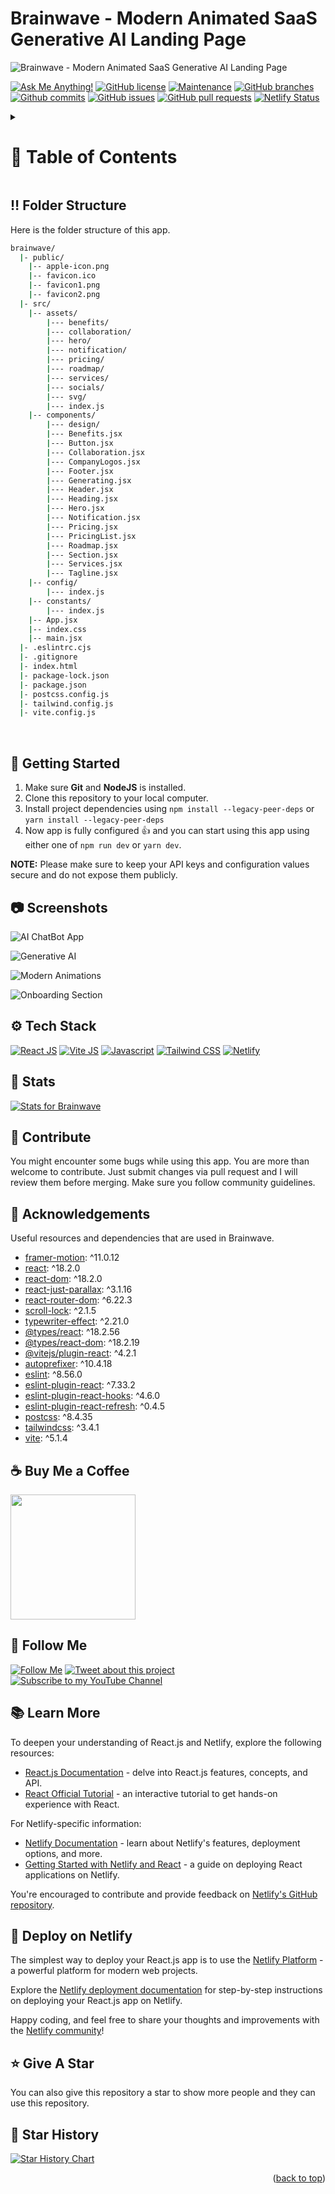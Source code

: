 <a name="readme-top"></a>

# Brainwave - Modern Animated SaaS Generative AI Landing Page

![Brainwave - Modern Animated SaaS Generative AI Landing Page](/.github/images/img_main.png "Brainwave - Modern Animated SaaS Generative AI Landing Page")

[![Ask Me Anything!](https://flat.badgen.net/static/Ask%20me/anything?icon=github&color=black&scale=1.01)](https://github.com/Abhisheky "Ask Me Anything!")
[![GitHub license](https://flat.badgen.net/github/license/Abhisheky/brainwave?icon=github&color=black&scale=1.01)](https://github.com/Abhisheky/brainwave/blob/main/LICENSE "GitHub license")
[![Maintenance](https://flat.badgen.net/static/Maintained/yes?icon=github&color=black&scale=1.01)](https://github.com/Abhisheky/brainwave/commits/main "Maintenance")
[![GitHub branches](https://flat.badgen.net/github/branches/Abhisheky/brainwave?icon=github&color=black&scale=1.01)](https://github.com/Abhisheky/brainwave/branches "GitHub branches")
[![Github commits](https://flat.badgen.net/github/commits/Abhisheky/brainwave?icon=github&color=black&scale=1.01)](https://github.com/Abhisheky/brainwave/commits "Github commits")
[![GitHub issues](https://flat.badgen.net/github/issues/Abhisheky/brainwave?icon=github&color=black&scale=1.01)](https://github.com/Abhisheky/brainwave/issues "GitHub issues")
[![GitHub pull requests](https://flat.badgen.net/github/prs/Abhisheky/brainwave?icon=github&color=black&scale=1.01)](https://github.com/Abhisheky/brainwave/pulls "GitHub pull requests")
[![Netlify Status](https://api.netlify.com/api/v1/badges/12f8872e-e503-44e8-aaee-9d024f8cba55/deploy-status)](https://app-brainwave.netlify.app/ "Netlify Status")

<!-- Table of Contents -->
<details>

<summary>

# :notebook_with_decorative_cover: Table of Contents

</summary>

- [Folder Structure](#bangbang-folder-structure)
- [Getting Started](#toolbox-getting-started)
- [Screenshots](#camera-screenshots)
- [Tech Stack](#gear-tech-stack)
- [Stats](#wrench-stats)
- [Contribute](#raised_hands-contribute)
- [Acknowledgements](#gem-acknowledgements)
- [Buy Me a Coffee](#coffee-buy-me-a-coffee)
- [Follow Me](#rocket-follow-me)
- [Learn More](#books-learn-more)
- [Deploy on Netlify](#page_with_curl-deploy-on-netlify)
- [Give A Star](#star-give-a-star)
- [Star History](#star2-star-history)
- [Give A Star](#star-give-a-star)

</details>

## :bangbang: Folder Structure

Here is the folder structure of this app.

```bash
brainwave/
  |- public/
    |-- apple-icon.png
    |-- favicon.ico
    |-- favicon1.png
    |-- favicon2.png
  |- src/
    |-- assets/
        |--- benefits/
        |--- collaboration/
        |--- hero/
        |--- notification/
        |--- pricing/
        |--- roadmap/
        |--- services/
        |--- socials/
        |--- svg/
        |--- index.js
    |-- components/
        |--- design/
        |--- Benefits.jsx
        |--- Button.jsx
        |--- Collaboration.jsx
        |--- CompanyLogos.jsx
        |--- Footer.jsx
        |--- Generating.jsx
        |--- Header.jsx
        |--- Heading.jsx
        |--- Hero.jsx
        |--- Notification.jsx
        |--- Pricing.jsx
        |--- PricingList.jsx
        |--- Roadmap.jsx
        |--- Section.jsx
        |--- Services.jsx
        |--- Tagline.jsx
    |-- config/
        |--- index.js
    |-- constants/
        |--- index.js
    |-- App.jsx
    |-- index.css
    |-- main.jsx
  |- .eslintrc.cjs
  |- .gitignore
  |- index.html
  |- package-lock.json
  |- package.json
  |- postcss.config.js
  |- tailwind.config.js
  |- vite.config.js
```

<br />

## :toolbox: Getting Started

1. Make sure **Git** and **NodeJS** is installed.
2. Clone this repository to your local computer.
3. Install project dependencies using `npm install --legacy-peer-deps` or `yarn install --legacy-peer-deps`
4. Now app is fully configured 👍 and you can start using this app using either one of `npm run dev` or `yarn dev`.

**NOTE:** Please make sure to keep your API keys and configuration values secure and do not expose them publicly.

## :camera: Screenshots

![AI ChatBot App](/.github/images/img1.png "AI ChatBot App")

![Generative AI](/.github/images/img2.png "Generative AI")

![Modern Animations](/.github/images/img3.png "Modern Animations")

![Onboarding Section](/.github/images/img4.png "Onboarding Section")

## :gear: Tech Stack

[![React JS](https://skillicons.dev/icons?i=react "React JS")](https://react.dev/ "React JS") [![Vite JS](https://skillicons.dev/icons?i=vite "Vite JS")](https://vitejs.dev/ "Vite JS") [![Javascript](https://skillicons.dev/icons?i=js "Javascript")](https://developer.mozilla.org/en-US/docs/Web/JavaScript "Javascript") [![Tailwind CSS](https://skillicons.dev/icons?i=tailwind "Tailwind CSS")](https://tailwindcss.com/ "Tailwind CSS") [![Netlify](https://skillicons.dev/icons?i=netlify "Netlify")](https://netlify.app/ "Netlify")

## :wrench: Stats

[![Stats for Brainwave](/.github/images/stats.svg "Stats for Brainwave")](https://pagespeed.web.dev/analysis?url=https://app-brainwave.netlify.app/ "Stats for Brainwave")

## :raised_hands: Contribute

You might encounter some bugs while using this app. You are more than welcome to contribute. Just submit changes via pull request and I will review them before merging. Make sure you follow community guidelines.

## :gem: Acknowledgements

Useful resources and dependencies that are used in Brainwave.

- [framer-motion](https://www.npmjs.com/package/framer-motion): ^11.0.12
- [react](https://www.npmjs.com/package/react): ^18.2.0
- [react-dom](https://www.npmjs.com/package/react-dom): ^18.2.0
- [react-just-parallax](https://www.npmjs.com/package/react-just-parallax): ^3.1.16
- [react-router-dom](https://www.npmjs.com/package/react-router-dom): ^6.22.3
- [scroll-lock](https://www.npmjs.com/package/scroll-lock): ^2.1.5
- [typewriter-effect](https://www.npmjs.com/package/typewriter-effect): ^2.21.0
- [@types/react](https://www.npmjs.com/package/@types/react): ^18.2.56
- [@types/react-dom](https://www.npmjs.com/package/@types/react-dom): ^18.2.19
- [@vitejs/plugin-react](https://www.npmjs.com/package/@vitejs/plugin-react): ^4.2.1
- [autoprefixer](https://www.npmjs.com/package/autoprefixer): ^10.4.18
- [eslint](https://www.npmjs.com/package/eslint): ^8.56.0
- [eslint-plugin-react](https://www.npmjs.com/package/eslint-plugin-react): ^7.33.2
- [eslint-plugin-react-hooks](https://www.npmjs.com/package/eslint-plugin-react-hooks): ^4.6.0
- [eslint-plugin-react-refresh](https://www.npmjs.com/package/eslint-plugin-react-refresh): ^0.4.5
- [postcss](https://www.npmjs.com/package/postcss): ^8.4.35
- [tailwindcss](https://www.npmjs.com/package/tailwindcss): ^3.4.1
- [vite](https://www.npmjs.com/package/vite): ^5.1.4

## :coffee: Buy Me a Coffee

[<img src="https://img.shields.io/badge/Buy_Me_A_Coffee-FFDD00?style=for-the-badge&logo=buy-me-a-coffee&logoColor=black" width="200" />](https://www.buymeacoffee.com/Abhishek "Buy me a Coffee")

## :rocket: Follow Me

[![Follow Me](https://img.shields.io/github/followers/Abhisheky?style=social&label=Follow&maxAge=2592000)](https://github.com/Abhisheky "Follow Me")
[![Tweet about this project](https://img.shields.io/twitter/url?style=social&url=https%3A%2F%2Ftwitter.com%2FTechnicalShubam)](https://twitter.com/intent/tweet?text=Check+out+this+amazing+app:&url=https%3A%2F%2Fgithub.com%2FAbhisheky%2Fbrainwave "Tweet about this project")
[![Subscribe to my YouTube Channel](https://img.shields.io/youtube/channel/subscribers/UCNAz_hUVBG2ZUN8TVm0bmYw)](https://www.youtube.com/@OPGAMER./?sub_confirmation=1 "Subscribe to my YouTube Channel")

## :books: Learn More

To deepen your understanding of React.js and Netlify, explore the following resources:

- [React.js Documentation](https://reactjs.org/docs) - delve into React.js features, concepts, and API.
- [React Official Tutorial](https://reactjs.org/tutorial) - an interactive tutorial to get hands-on experience with React.

For Netlify-specific information:

- [Netlify Documentation](https://docs.netlify.com) - learn about Netlify's features, deployment options, and more.
- [Getting Started with Netlify and React](https://docs.netlify.com/frameworks/react) - a guide on deploying React applications on Netlify.

You're encouraged to contribute and provide feedback on [Netlify's GitHub repository](https://github.com/netlify/netlify).

## :page_with_curl: Deploy on Netlify

The simplest way to deploy your React.js app is to use the [Netlify Platform](https://app.netlify.com/start) - a powerful platform for modern web projects.

Explore the [Netlify deployment documentation](https://docs.netlify.com/site-deploys/create-deploys) for step-by-step instructions on deploying your React.js app on Netlify.

Happy coding, and feel free to share your thoughts and improvements with the [Netlify community](https://community.netlify.com)!

## :star: Give A Star

You can also give this repository a star to show more people and they can use this repository.

## :star2: Star History

<a href="https://star-history.com/#Abhisheky/brainwave&Timeline">
<picture>
  <source media="(prefers-color-scheme: dark)" srcset="https://api.star-history.com/svg?repos=Abhisheky/brainwave&type=Timeline&theme=dark" />
  <source media="(prefers-color-scheme: light)" srcset="https://api.star-history.com/svg?repos=Abhisheky/brainwave&type=Timeline" />
  <img alt="Star History Chart" src="https://api.star-history.com/svg?repos=Abhisheky/brainwave&type=Timeline" />
</picture>
</a>

<br />
<p align="right">(<a href="#readme-top">back to top</a>)</p>
